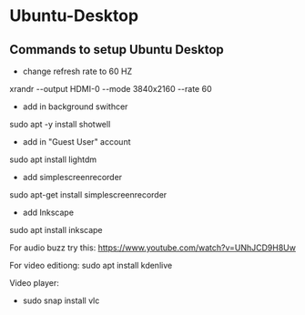 # Ubuntu-Desktop

## Commands to setup Ubuntu Desktop

- change refresh rate to 60 HZ

xrandr --output HDMI-0 --mode 3840x2160 --rate 60

- add in background swithcer

sudo apt -y install shotwell

- add in "Guest User" account

sudo apt install lightdm

- add simplescreenrecorder

sudo apt-get install simplescreenrecorder

- add Inkscape

sudo apt install inkscape


For audio buzz try this: https://www.youtube.com/watch?v=UNhJCD9H8Uw

For video editiong: sudo apt install kdenlive

Video player:

 - sudo snap install vlc
